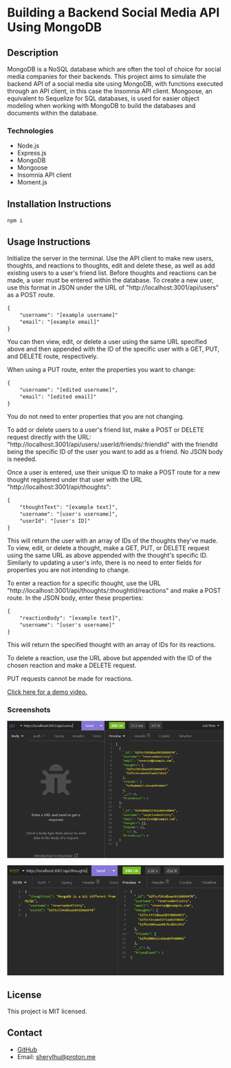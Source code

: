 # Building a Backend Social Media API Using MongoDB

## Description 
MongoDB is a NoSQL database which are often the tool of choice for social media companies for their backends. This project aims to simulate the backend API of a social media site using MongoDB, with functions executed through an API client, in this case the Insomnia API client. Mongoose, an equivalent to Sequelize for SQL databases, is used for easier object modeling when working with MongoDB to build the databases and documents within the database. 

### Technologies
- Node.js
- Express.js
- MongoDB
- Mongoose
- Insomnia API client
- Moment.js

## Installation Instructions 
```
npm i
```

## Usage Instructions
Initialize the server in the terminal. Use the API client to make new users, thoughts, and reactions to thoughts, edit and delete these, as well as add existing users to a user's friend list. Before thoughts and reactions can be made, a user must be entered within the database. To create a new user, use this format in JSON under the URL of "http://localhost:3001/api/users" as a POST route.  
```
{
    "username": "[example username]"
    "email": "[example email]"
}
```
You can then view, edit, or delete a user using the same URL specified above and then appended with the ID of the specific user with a GET, PUT, and DELETE route, respectively. 

When using a PUT route, enter the properties you want to change: 
```
{
    "username": "[edited username]",
    "email": "[edited email]"
}
```
You do not need to enter properties that you are not changing.

To add or delete users to a user's friend list, make a POST or DELETE request directly with the URL: "http://localhost:3001/api/users/:userId/friends/:friendId" with the friendId being the specific ID of the user you want to add as a friend. No JSON body is needed. 

Once a user is entered, use their unique ID to make a POST route for a new thought registered under that user with the URL "http://localhost:3001/api/thoughts": 
```
{
    "thoughtText": "[example text]",
    "username": "[user's username]",
    "userId": "[user's ID]"
}
```
This will return the user with an array of IDs of the thoughts they've made. To view, edit, or delete a thought, make a GET, PUT, or DELETE request using the same URL as above appended with the thought's specific ID. Similarly to updating a user's info, there is no need to enter fields for properties you are not intending to change. 

To enter a reaction for a specific thought, use the URL "http://localhost:3001/api/thoughts/:thoughtId/reactions" and make a POST route. In the JSON body, enter these properties: 
```
{
    "reactionBody": "[example text]",
    "username": "[user's username]"
}
```
This will return the specified thought with an array of IDs for its reactions. 

To delete a reaction, use the URL above but appended with the ID of the chosen reaction and make a DELETE request. 

PUT requests cannot be made for reactions. 

[Click here for a demo video.](https://youtu.be/AX4TUhg7VgE)

### Screenshots
![Screenshot showing a GET request to view all users](./assets/screenshot1.PNG)

![Screenshot showing a POST request to make a new thought](./assets/screenshot2.PNG)

## License
This project is MIT licensed. 

## Contact
- [GitHub](https://github.com/reversedentistry)
- Email: sherylhu@proton.me

